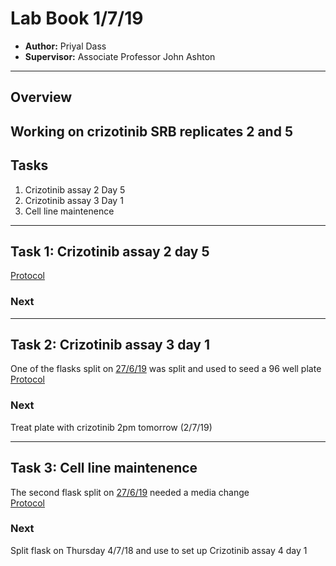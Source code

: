 # Lab Book 1/7/19
- **Author:** Priyal Dass
- **Supervisor:** Associate Professor John Ashton
------------------------------------------------------------------
## Overview
Working on crizotinib SRB replicates 2 and 5
------------------------------------------------------------------
## Tasks
1. Crizotinib assay 2 Day 5
2. Crizotinib assay 3 Day 1
3. Cell line maintenence

------------------------------------------------------------------
## Task 1: Crizotinib assay 2 day 5
[Protocol](../Protocols/SRB_Cytotoxicity_assay.md)

### Next
------------------------------------------------------------------
## Task 2: Crizotinib assay 3 day 1

One of the flasks split on [27/6/19](../Daily_lab_book/LB_19-6-27.md) was split and used to seed a 96 well plate <br>
[Protocol](../Protocols/SRB_Cytotoxicity_assay.md)

### Next
Treat plate with crizotinib 2pm tomorrow (2/7/19)

---------------------------------
## Task 3: Cell line maintenence

The second flask split on [27/6/19](../Daily_lab_book/LB_19-6-27.md) needed a media change <br>
[Protocol](../Protocols/Media_change.md)
### Next
Split flask on Thursday 4/7/18 and use to set up Crizotinib assay 4 day 1
